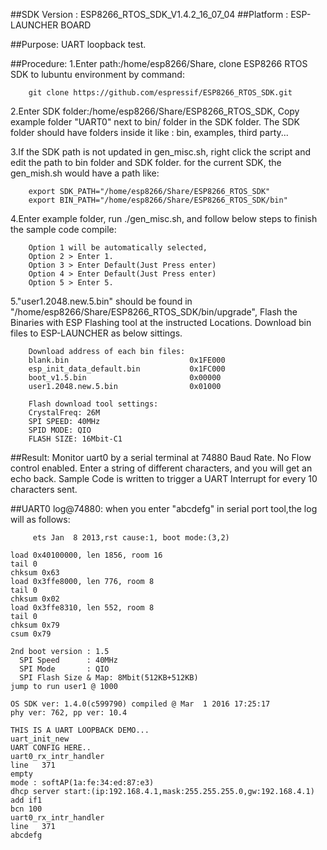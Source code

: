 ##SDK Version : ESP8266_RTOS_SDK_V1.4.2_16_07_04
##Platform : ESP-LAUNCHER BOARD

##Purpose:
UART loopback test.

##Procedure:
1.Enter path:/home/esp8266/Share, clone ESP8266 RTOS SDK to lubuntu environment by command: 
       
		git clone https://github.com/espressif/ESP8266_RTOS_SDK.git 
	   
2.Enter SDK folder:/home/esp8266/Share/ESP8266_RTOS_SDK, Copy example folder "UART0" next to bin/ folder in the SDK folder. The SDK folder should have folders inside it like : bin, examples, third party...

3.If the SDK path is not updated in gen_misc.sh, right click the script and edit the path to bin folder and SDK folder. for the current SDK, the gen_mish.sh would have a path like:
       
		export SDK_PATH="/home/esp8266/Share/ESP8266_RTOS_SDK"
		export BIN_PATH="/home/esp8266/Share/ESP8266_RTOS_SDK/bin"
	   
4.Enter example folder, run ./gen_misc.sh, and follow below steps to finish the sample code compile:
	
		Option 1 will be automatically selected, 
		Option 2 > Enter 1. 
		Option 3 > Enter Default(Just Press enter)
		Option 4 > Enter Default(Just Press enter)
		Option 5 > Enter 5.
	   
5."user1.2048.new.5.bin" should be found in "/home/esp8266/Share/ESP8266_RTOS_SDK/bin/upgrade", Flash the Binaries with ESP Flashing tool at the instructed Locations. Download bin files to ESP-LAUNCHER as below sittings.
		
		Download address of each bin files:
		blank.bin				            0x1FE000
		esp_init_data_default.bin			0x1FC000
		boot_v1.5.bin					    0x00000
		user1.2048.new.5.bin			    0x01000
		
		Flash download tool settings:
		CrystalFreq: 26M
		SPI SPEED: 40MHz
		SPID MODE: QIO
		FLASH SIZE: 16Mbit-C1
			
##Result: 
Monitor uart0 by a serial terminal at 74880 Baud Rate. No Flow control enabled. 
Enter a string of different characters, and you will get an echo back.
Sample Code is written to trigger a UART Interrupt for every 10 characters sent.

##UART0 log@74880:
	when you enter "abcdefg" in serial port tool,the log will as follows:

	
		 ets Jan  8 2013,rst cause:1, boot mode:(3,2)

	load 0x40100000, len 1856, room 16 
	tail 0
	chksum 0x63
	load 0x3ffe8000, len 776, room 8 
	tail 0
	chksum 0x02
	load 0x3ffe8310, len 552, room 8 
	tail 0
	chksum 0x79
	csum 0x79

	2nd boot version : 1.5
	  SPI Speed      : 40MHz
	  SPI Mode       : QIO
	  SPI Flash Size & Map: 8Mbit(512KB+512KB)
	jump to run user1 @ 1000

	OS SDK ver: 1.4.0(c599790) compiled @ Mar  1 2016 17:25:17
	phy ver: 762, pp ver: 10.4

	THIS IS A UART LOOPBACK DEMO...
	uart_init_new
	UART CONFIG HERE..
	uart0_rx_intr_handler
	line   371  
	empty
	mode : softAP(1a:fe:34:ed:87:e3)
	dhcp server start:(ip:192.168.4.1,mask:255.255.255.0,gw:192.168.4.1)
	add if1
	bcn 100
	uart0_rx_intr_handler
	line   371  
	abcdefg




